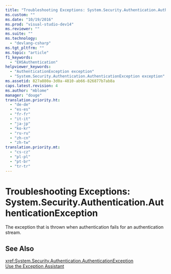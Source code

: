 ```yaml
---
title: "Troubleshooting Exceptions: System.Security.Authentication.AuthenticationException | testtitle"
ms.custom: ""
ms.date: "10/19/2016"
ms.prod: "visual-studio-dev14"
ms.reviewer: ""
ms.suite: ""
ms.technology: 
  - "devlang-csharp"
ms.tgt_pltfrm: ""
ms.topic: "article"
f1_keywords: 
  - "EHSAuthentication"
helpviewer_keywords: 
  - "AuthenticationException exception"
  - "System.Security.Authentication.AuthenticationException exception"
ms.assetid: 827a880a-3d0a-4810-ab66-826877b7ab8a
caps.latest.revision: 4
ms.author: "mblome"
manager: "douge"
translation.priority.ht: 
  - "de-de"
  - "es-es"
  - "fr-fr"
  - "it-it"
  - "ja-jp"
  - "ko-kr"
  - "ru-ru"
  - "zh-cn"
  - "zh-tw"
translation.priority.mt: 
  - "cs-cz"
  - "pl-pl"
  - "pt-br"
  - "tr-tr"
---
```

# Troubleshooting Exceptions: System.Security.Authentication.AuthenticationException
The exception that is thrown when authentication fails for an authentication stream.  
  
## See Also  
 <xref:System.Security.Authentication.AuthenticationException>   
 [Use the Exception Assistant](../Topic/How%20to:%20Use%20the%20Exception%20Assistant.md)